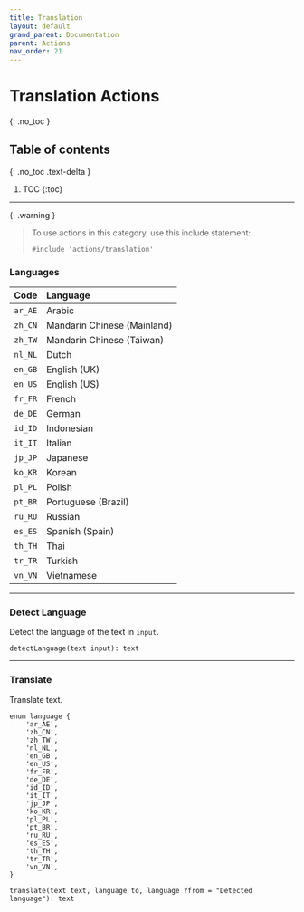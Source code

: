 ```yaml
---
title: Translation
layout: default
grand_parent: Documentation
parent: Actions
nav_order: 21
---
```


# Translation Actions
{: .no_toc }

## Table of contents
{: .no_toc .text-delta }

1. TOC
{:toc}

---

{: .warning }
> To use actions in this category, use this include statement:
>
> ```
> #include 'actions/translation'
> ```

### Languages

| Code 	| Language 	|
|:------|:----------|
| `ar_AE` | Arabic |
| `zh_CN` | Mandarin Chinese (Mainland) |
| `zh_TW` | Mandarin Chinese (Taiwan) |
| `nl_NL` | Dutch |
| `en_GB` | English (UK) |
| `en_US` | English (US) |
| `fr_FR` | French |
| `de_DE` | German |
| `id_ID` | Indonesian |
| `it_IT` | Italian |
| `jp_JP` | Japanese |
| `ko_KR` | Korean |
| `pl_PL` | Polish |
| `pt_BR` | Portuguese (Brazil) |
| `ru_RU` | Russian |
| `es_ES` | Spanish (Spain) |
| `th_TH` | Thai |
| `tr_TR` | Turkish |
| `vn_VN` | Vietnamese | 

---

### Detect Language

Detect the language of the text in `input`.

```
detectLanguage(text input): text
```

---

### Translate

Translate text.

```
enum language {
    'ar_AE',
    'zh_CN',
    'zh_TW',
    'nl_NL',
    'en_GB',
    'en_US',
    'fr_FR',
    'de_DE',
    'id_ID',
    'it_IT',
    'jp_JP',
    'ko_KR',
    'pl_PL',
    'pt_BR',
    'ru_RU',
    'es_ES',
    'th_TH',
    'tr_TR',
    'vn_VN',
}

translate(text text, language to, language ?from = "Detected language"): text
```
